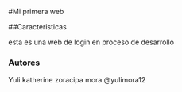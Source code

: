 #Mi primera web 

##Caracteristicas 

esta es una web de login en proceso de desarrollo

### Autores

Yuli katherine zoracipa mora @yulimora12